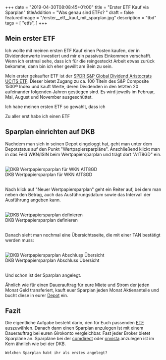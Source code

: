 +++
date = "2019-04-30T08:08:45+01:00"
title = "Erster ETF Kauf via Sparplan"
titleAddition = "Was genau sind ETFs? "
draft = false
featuredImage = "/erster__etf__kauf_mit_sparplan.jpg"
description = "tbd"
tags = [
    "etfs",
]
+++

## Mein erster ETF

Ich wollte mit meinen ersten ETF Kauf einen Posten kaufen, der in Dividendenwerte investiert und mir ein passives
Einkommen verschafft. Wenn ich erstmal sehe, dass ich für die reingesteckt Arbeit etwas zurück bekomme, dann bin ich
eher gewillt am Bein zu sein.

Mein erster gekaufter ETF ist der [SPDR S&P Global Dividend Aristocrats UCITS ETF](https://www.justetf.com/de/etf-profile.html?isin=IE00B9CQXS71 "SPDR S&P Global Dividend Aristocrats UCITS ETF"). Dieser bietet Zugang zu ca. 100 Titeln des S&P Composite 1500® Index und kauft Werte, deren Dividenden in den letzten 20 aufeinander folgenden Jahren gestiegen sind. Es wird jeweils im Februar, Mai, August und November ausgeschüttet.

Ich habe meinen ersten ETF so gewählt, dass ich

Zu aller erst habe ich einen ETF


## Sparplan einrichten auf DKB

Nachdem man sich in seinen Depot eingeloggt hat, geht man unter dem Depotstatus auf den Punkt "Wertpapiersparpläne".
Anschließend klickt man in das Feld WKN/ISIN beim Wertpapiersparplan und trägt dort "A1T8GD" ein.

<br>
<img src="/wertpapiersparplan_wkn_eintragen.png" class="center" alt="DKB Wertpapiersparplan für WKN A1T8GD"/>
<div class="right">DKB Wertpapiersparplan für WKN A1T8GD</div>
<br>


Nach klick auf "Neuer Wertpapiersparplan" geht ein Reiter auf, bei dem man neben den Betrag, auch das Ausführungsdatum
sowie das Intervall der Ausführung angeben kann.

<br>
<img src="/wertpapiersparplan_wkn_werte_festlegen.png" class="center" alt="DKB Wertpapiersparplan definieren"/>
<div class="right">DKB Wertpapiersparplan definieren</div>
<br>


Danach sieht man nochmal eine Übersichtsseite, die mit einer TAN bestätigt werden muss:


<br>
<img src="/wertpapiersparplan_abschluss_uebersicht.png" class="center" alt="DKB Wertpapiersparplan Abschluss Übersicht"/>
<div class="right">DKB Wertpapiersparplan Abschluss Übersicht</div>
<br>


Und schon ist der Sparplan angelegt.

Ähnlich wie für einen Dauerauftrag für eure Miete und Strom der jeden Monat Geld transferiert, kauft euer Sparplan jeden
Monat Aktienanteile und bucht diese in eurer [Depot](tbd "Depot") ein.


## Fazit

Die eigentliche Aufgabe besteht darin, den für Euch passenden [ETF](tbd "ETF") auszuwählen. Danach dann einen Sparplan
anzulegen ist mit einem Dauerauftrag bei euren Girokonto vergleichbar. Fast jeder Broker bietet Sparpläne an.
Sparpläne bei der [comdirect](tbd "comdirect") oder [onvista](tb "onvista") anzulegen ist im Kern ähnlich wie bei der
DKB.

`Welchen Sparplan habt ihr als erstes angelegt?`

